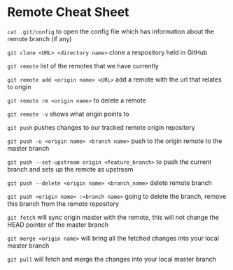# Remote Cheat Sheet

`cat .git/config` to open the config file which has information about the remote branch (if any)

`git clone <URL> <directory name>` clone a respository held in GitHub

`git remote` list of the remotes that we have currently

`git remote add <origin name> <URL>`  add a remote with the url that relates to origin

`git remote rm <origin name>` to delete a remote

`git remote -v` shows what origin points to

`git push` pushes changes to our tracked remote origin repository

`git push -u <origin name> <branch name>` push to the origin remote to the master branch

`git push --set-upstream origin <feature_branch>` to push the current branch and sets up the remote as upstream

`git push --delete <origin name> <branch_name>` delete remote branch 

`git push <origin name> :<branch name>` going to delete the branch, remove this branch from the remote repository

`git fetch` will sync origin master with the remote, this will not change the HEAD pointer of the master branch

`git merge <origin name>` will bring all the fetched changes into your local master branch

`git pull` will fetch and merge the changes into your local master branch
